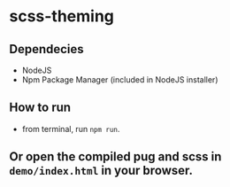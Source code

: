 # scss-theming

## Dependecies
* NodeJS
* Npm Package Manager (included in NodeJS installer)

## How to run
* from terminal, run `npm run`.

## Or open the compiled pug and scss in `demo/index.html` in your browser.

